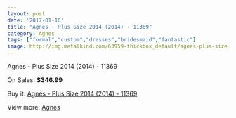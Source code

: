 ```yaml
---
layout: post
date: '2017-01-16'
title: "Agnes - Plus Size 2014 (2014) - 11369"
category: Agnes
tags: ["formal","custom","dresses","bridesmaid","fantastic"]
image: http://img.metalkind.com/63959-thickbox_default/agnes-plus-size-2014-2014-11369.jpg
---
```

Agnes - Plus Size 2014 (2014) - 11369

On Sales: **$346.99**
<a href="https://www.metalkind.com/en/agnes/16678-agnes-plus-size-2014-2014-11369.html"><amp-img layout="responsive" width="600" height="600" src="//img.metalkind.com/63959-thickbox_default/agnes-plus-size-2014-2014-11369.jpg" alt="Agnes - Plus Size 2014 (2014) - 11369 0" /></a>

Buy it: [Agnes - Plus Size 2014 (2014) - 11369](https://www.metalkind.com/en/agnes/16678-agnes-plus-size-2014-2014-11369.html "Agnes - Plus Size 2014 (2014) - 11369")

View more: [Agnes](https://www.metalkind.com/en/4-agnes "Agnes")